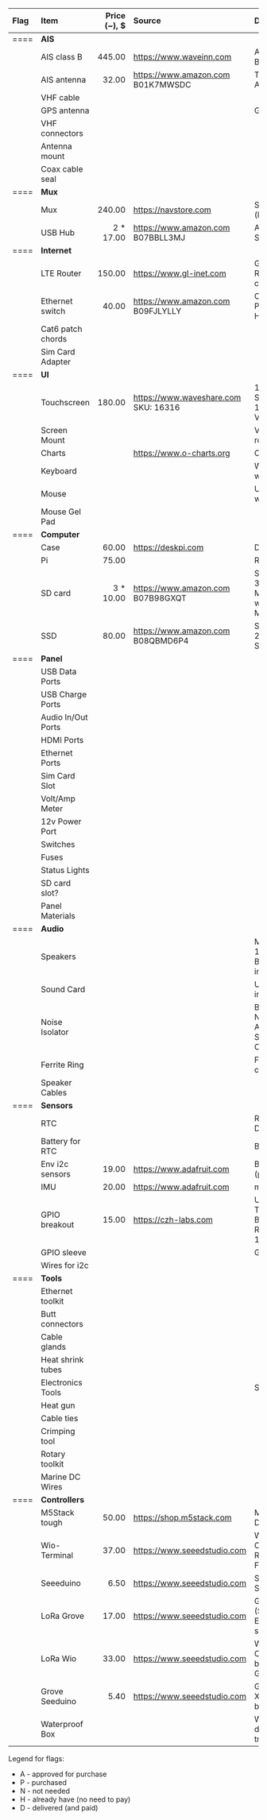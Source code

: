 
| Flag | Item               | Price (~),  $ | Source                                                 | Description                                                  
| :--- | :---               |          ---: | :---                                                   | :---                                                    
| ==== | **AIS**            |               |                                                        |                                             
|      | AIS class B        |        445.00 | https://www.waveinn.com                                | AMEC CAMINO-108 Class B AIS Transponder                                                 
|      | AIS antenna        |         32.00 | https://www.amazon.com    B01K7MWSDC                   | Tram AIS VHF Marine Antenna                                                  
|      | VHF cable          |               |                                                        |                                             
|      | GPS antenna        |               |                                                        | GPS antenna for AIS                                            
|      | VHF connectors     |               |                                                        |                                             
|      | Antenna mount      |               |                                                        |                                             
|      | Coax cable seal    |               |                                                        |                                             
| ==== | **Mux**            |               |                                                        |                                             
|      | Mux                |        240.00 | https://navstore.com                                   | Shipmodul MiniPlex-3USB (bi-dir seatalk1)                                           
|      | USB Hub            |   2  *  17.00 | https://www.amazon.com    B07BBLL3MJ                   | Aiibe 6 Ports Super High Speed USB                                           
| ==== | **Internet**       |               |                                                        |                                             
|      | LTE Router         |        150.00 | https://www.gl-inet.com                                | GL-X750V2 4G LTE Smart Router + modem + car charger for it
|      | Ethernet switch    |         40.00 | https://www.amazon.com    B09FJLYLLY                   | Centopto Mini Industrial 5 Ports Gigabit Switch Hardened                                           
|      | Cat6 patch chords  |               |                                                        |                                             
|      | Sim Card Adapter   |               |                                                        |                                             
| ==== | **UI**             |               |                                                        |                                             
|      | Touchscreen        |        180.00 | https://www.waveshare.com   SKU: 16316                 | 13.3inch Capacitive Touch Screen LCD with Case V2, 1920×1080, HDMI, IPS, Various Systems Support                                           
|      | Screen Mount       |               |                                                        | VESA 100x100 with arm to rotate?                                           
|      | Charts             |               | https://www.o-charts.org                               | OpenCPN Compatible                                           
|      | Keyboard           |               |                                                        | Waterproof, backlid, USB wired, with pointing device                                           
|      | Mouse              |               |                                                        | USB wired optical with wheel button                                          
|      | Mouse Gel Pad      |               |                                                        |                                    
| ==== | **Computer**       |               |                                                        |                                             
|      | Case               |         60.00 | https://deskpi.com                                     | DeskPi Pro V2                                          
|      | Pi                 |         75.00 |                                                        | Rpi4 8Gb                                          
|      | SD card            |     3 * 10.00 | https://www.amazon.com B07B98GXQT                      | Samsung PRO Endurance 32GB 100MB/s (U1) MicroSDXC Memory Card with Adapter (MB-MJ32GA/AM)                                       
|      | SSD                |         80.00 | https://www.amazon.com B08QBMD6P4                      | Samsung 870 EVO 500GB 2.5 Inch SATA III Internal SSD (MZ-77E500B/AM)                                           
| ==== | **Panel**          |               |                                                        |                                             
|      | USB Data Ports     |               |                                                        |                                            
|      | USB Charge Ports   |               |                                                        |                                            
|      | Audio In/Out Ports |               |                                                        |                                            
|      | HDMI Ports         |               |                                                        |                                            
|      | Ethernet Ports     |               |                                                        |                                            
|      | Sim Card Slot      |               |                                                        |                                            
|      | Volt/Amp Meter     |               |                                                        |                                            
|      | 12v Power Port     |               |                                                        |                                            
|      | Switches           |               |                                                        |                                            
|      | Fuses              |               |                                                        |                                            
|      | Status Lights      |               |                                                        |                                            
|      | SD card slot?      |               |                                                        |                                            
|      | Panel Materials    |               |                                                        |                                            
| ==== | **Audio**          |               |                                                        |                                             
|      | Speakers           |               |                                                        | Motorcycle / Boat Speakers 12v >100w with Bluetooth? and amp built in, rail mountable                                          
|      | Sound Card         |               |                                                        | USB for Rpi with audio in/out                                          
|      | Noise Isolator     |               |                                                        | BESIGN Ground Loop Noise Isolator for Car Audio/Home Stereo System with 3.5mm Audio Cable                                            
|      | Ferrite Ring       |               |                                                        | Ferrite Ring Core cable clips                                            
|      | Speaker Cables     |               |                                                        |                                             
| ==== | **Sensors**        |               |                                                        |                                             
|      | RTC                |               |                                                        | RTC clock (DS3231 or DS1307)                                           
|      | Battery for RTC    |               |                                                        | Battery for RTC                                           
|      | Env i2c sensors    |         19.00 | https://www.adafruit.com                               | Bosch BME680 (pressure/temp/humid/gas)                                          
|      | IMU                |         20.00 | https://www.adafruit.com                               | mpu9255 9dof                                           
|      | GPIO breakout      |         15.00 | https://czh-labs.com                                   | Ultra-small RPi GPIO Terminal Block Breakout Board Module, for Raspberry Pi OONO D-1352                                         
|      | GPIO sleeve        |               |                                                        | GPIO sleeve                                           
|      | Wires for i2c      |               |                                                        |                                          
| ==== | **Tools**          |               |                                                        |                                             
|      | Ethernet toolkit   |               |                                                        |                                             
|      | Butt connectors    |               |                                                        |                                             
|      | Cable glands       |               |                                                        |                                             
|      | Heat shrink tubes  |               |                                                        |                                             
|      | Electronics Tools  |               |                                                        | Smaller screwdrivers, etc                                           
|      | Heat gun           |               |                                                        |                                           
|      | Cable ties         |               |                                                        |                                          
|      | Crimping tool      |               |                                                        |                                          
|      | Rotary toolkit     |               |                                                        |                                          
|      | Marine DC Wires    |               |                                                        |                                          
| ==== | **Controllers**    |               |                                                        |                                             
|      | M5Stack tough      |         50.00 | https://shop.m5stack.com                               | M5Stack Tough ESP32 IoT Development Board Kit                                         
|      | Wio-Terminal       |         37.00 | https://www.seeedstudio.com                            | Wio Terminal: ATSAMD51 Core with Realtek RTL8720DN BLE 5.0 & Wi-Fi 2.4G/5G Dev Board                                         
|      | Seeeduino          |          6.50 | https://www.seeedstudio.com                            | Seeeduino XIAO (Pre-Soldered)                                         
|      | LoRa Grove         |         17.00 | https://www.seeedstudio.com                            | Grove - LoRa-E5 (STM32WLE5JC), EU868/US915, LoRaWAN supported                                  
|      | LoRa Wio           |         33.00 | https://www.seeedstudio.com                            | Wio Terminal LoRaWan Chassis with Antenna- built-in LoRa-E5 and GNSS, EU868/US915                                  
|      | Grove Seeduino     |          5.40 | https://www.seeedstudio.com                            | Grove Shield for Seeeduino XIAO - with embedded battery management chip                                  
|      | Waterproof Box     |               |                                                        | Waterproof box for a dinghy GPS LoRa transmitter


Legend for flags:

- A - approved for purchase
- P - purchased
- N - not needed
- H - already have (no need to pay)
- D - delivered (and paid)
